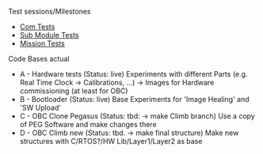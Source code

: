 Test sessions/Milestones
* [Com Tests](https://github.com/carstenscharlemann/Climb-Documentation/blob/master/md/20190128/ComTests.md)
* [Sub Module Tests](https://github.com/carstenscharlemann/Climb-Documentation/blob/master/md/20190128/SubModuleTests.md)
* [Mission Tests](https://github.com/carstenscharlemann/Climb-Documentation/blob/master/md/20190128/MissionTests.md)

Code Bases actual
* A - Hardware tests (Status: live)
  Experiments with different Parts (e.g. Real Time Clock -> Calibrations, ...) -> Images for Hardware commissioning (at least for OBC)
* B - Bootloader (Status: live)
  Base Experiments for 'Image Healing' and 'SW Upload'
* C -  OBC Clone Pegasus  (Status: tbd: -> make Climb branch)
  Use a copy of PEG Software and make changes there
* D -  OBC Climb new (Status: tbd. -> make final structure)
  Make new structures with C/RTOS?/HW Lib/Layer1/Layer2 as base
